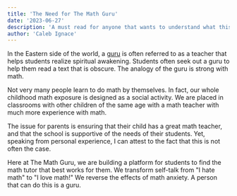 ```yaml
---
title: 'The Need for The Math Guru'
date: '2023-06-27'
description: 'A must read for anyone that wants to understand what this Math Guru stuff is all about.'
author: 'Caleb Ignace'
---
```


In the Eastern side of the world, a [guru](https://en.wikipedia.org/wiki/Guru) is often referred to as a teacher that helps students realize spiritual awakening. Students often seek out a guru to help them read a text that is obscure. The analogy of the guru is strong with math.

Not very many people learn to do math by themselves. In fact, our whole childhood math exposure is designed as a social activity. We are placed in classrooms with other children of the same age with a math teacher with much more experience with math.

The issue for parents is ensuring that their child has a great math teacher, and that the school is supportive of the needs of their students. Yet, speaking from personal experience, I can attest to the fact that this is not often the case.

Here at The Math Guru, we are building a platform for students to find the math tutor that best works for them. We transform self-talk from "I hate math" to "I love math!" We reverse the effects of math anxiety. A person that can do this is a guru.
